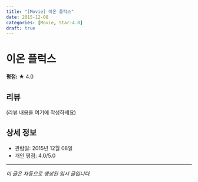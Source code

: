 ```yaml
---
title: "[Movie] 이온 플럭스"
date: 2015-12-08
categories: [Movie, Star-4.0]
draft: true
---
```


# 이온 플럭스

**평점:** ★ 4.0

## 리뷰

(리뷰 내용을 여기에 작성하세요)

## 상세 정보

- 관람일: 2015년 12월 08일
- 개인 평점: 4.0/5.0

---

*이 글은 자동으로 생성된 임시 글입니다.*
